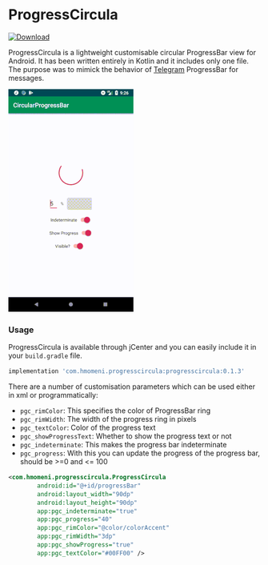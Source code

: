 # ProgressCircula

[ ![Download](https://api.bintray.com/packages/2hamed/maven/ProgressCircula/images/download.svg) ](https://bintray.com/2hamed/maven/ProgressCircula/_latestVersion)

ProgressCircula is a lightweight customisable circular ProgressBar view for Android. It has been written entirely in Kotlin and it includes only one file. The purpose was to mimick the behavior of [Telegram](https://telegram.org/) ProgressBar for messages.

![Showcase](showcase.gif)

### Usage
ProgressCircula is available through jCenter and you can easily include it in your `build.gradle` file.

```groovy
implementation 'com.hmomeni.progresscircula:progresscircula:0.1.3'
```

There are a number of customisation parameters which can be used either in xml or programmatically:

* `pgc_rimColor`: This specifies the color of ProgressBar ring
* `pgc_rimWidth`: The width of the progress ring in pixels
* `pgc_textColor`: Color of the progress text
* `pgc_showProgressText`: Whether to show the progress text or not
* `pgc_indeterminate`: This makes the progress bar indeterminate
* `pgc_progress`: With this you can update the progress of the progress bar, should be >=0 and <= 100

```xml
<com.hmomeni.progresscircula.ProgressCircula
        android:id="@+id/progressBar"
        android:layout_width="90dp"
        android:layout_height="90dp"
        app:pgc_indeterminate="true"
        app:pgc_progress="40"
        app:pgc_rimColor="@color/colorAccent"
        app:pgc_rimWidth="3dp"
        app:pgc_showProgress="true"
        app:pgc_textColor="#00FF00" />
```
